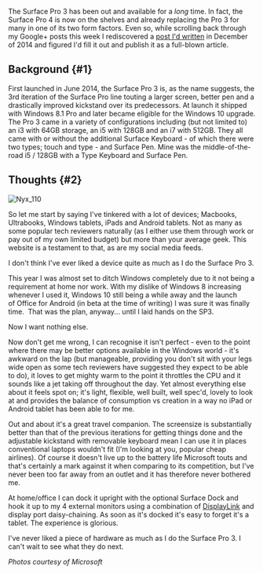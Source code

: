 <!---
title: "Thoughts on the Surface Pro 3"
date: "2015-09-14"
categories:
  - "reviews"
tags:
  - "microsoft-surface-sp3"
  - "tablet-createvconsume"
--->

The Surface Pro 3 has been out and available for a _long_ time. In fact, the Surface Pro 4 is now on the shelves and already replacing the Pro 3 for many in one of its two form factors. Even so, while scrolling back through my Google+ posts this week I rediscovered a [post I'd written](https://plus.google.com/u/0/+JasonBaytonX/posts/CAfbLrjfHvc) in December of 2014 and figured I'd fill it out and publish it as a full-blown article.

## Background {#1}

First launched in June 2014, the Surface Pro 3 is, as the name suggests, the 3rd iteration of the Surface Pro line touting a larger screen, better pen and a drastically improved kickstand over its predecessors. At launch it shipped with Windows 8.1 Pro and later became eligible for the Windows 10 upgrade. The Pro 3 came in a variety of configurations including (but not limited to) an i3 with 64GB storage, an i5 with 128GB and an i7 with 512GB. They all came with or without the additional Surface Keyboard - of which there were two types; touch and type - and Surface Pen. Mine was the middle-of-the-road i5 / 128GB with a Type Keyboard and Surface Pen.

## Thoughts {#2}

![Nyx_110](/wp-content/uploads/2015/09/Nyx_110.jpg)

So let me start by saying I've tinkered with a lot of devices; Macbooks, Ultrabooks, Windows tablets, iPads and Android tablets. Not as many as some popular tech reviewers naturally (as I either use them through work or pay out of my own limited budget) but more than your average geek. This website is a testament to that, as are my social media feeds.

I don't think I've ever liked a device quite as much as I do the Surface Pro 3.

This year I was almost set to ditch Windows completely due to it not being a requirement at home nor work. With my dislike of Windows 8 increasing whenever I used it, Windows 10 still being a while away and the launch of Office for Android (in beta at the time of writing) I was sure it was finally time.  That was the plan, anyway... until I laid hands on the SP3.

Now I want nothing else.

Now don't get me wrong, I can recognise it isn't perfect - even to the point where there may be better options available in the Windows world - it's awkward on the lap (but manageable, providing you don't sit with your legs wide open as some tech reviewers have suggested they expect to be able to do), it loves to get mighty warm to the point it throttles the CPU and it sounds like a jet taking off throughout the day. Yet almost everything else about it feels spot on; it's light, flexible, well built, well spec'd, lovely to look at and provides the balance of consumption vs creation in a way no iPad or Android tablet has been able to for me.

Out and about it's a great travel companion. The screensize is substantially better than that of the previous iterations for getting things done and the adjustable kickstand with removable keyboard mean I can use it in places conventional laptops wouldn't fit (I'm looking at you, popular cheap airlines). Of course it doesn't live up to the battery life Microsoft touts and that's certainly a mark against it when comparing to its competition, but I've never been too far away from an outlet and it has therefore never bothered me.

At home/office I can dock it upright with the optional Surface Dock and hook it up to my 4 external monitors using a combination of [DisplayLink](http://www.displaylink.com/) and display port daisy-chaining. As soon as it's docked it's easy to forget it's a tablet. The experience is glorious.

I've never liked a piece of hardware as much as I do the Surface Pro 3. I can't wait to see what they do next.

_Photos courtesy of Microsoft_
